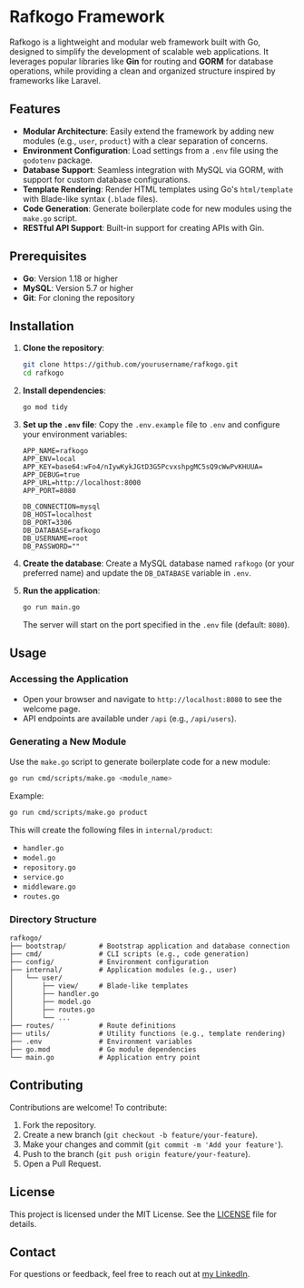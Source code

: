 
# Rafkogo Framework

Rafkogo is a lightweight and modular web framework built with Go, designed to simplify the development of scalable web applications. It leverages popular libraries like **Gin** for routing and **GORM** for database operations, while providing a clean and organized structure inspired by frameworks like Laravel.

## Features
- **Modular Architecture**: Easily extend the framework by adding new modules (e.g., `user`, `product`) with a clear separation of concerns.
- **Environment Configuration**: Load settings from a `.env` file using the `godotenv` package.
- **Database Support**: Seamless integration with MySQL via GORM, with support for custom database configurations.
- **Template Rendering**: Render HTML templates using Go's `html/template` with Blade-like syntax (`.blade` files).
- **Code Generation**: Generate boilerplate code for new modules using the `make.go` script.
- **RESTful API Support**: Built-in support for creating APIs with Gin.

## Prerequisites
- **Go**: Version 1.18 or higher
- **MySQL**: Version 5.7 or higher
- **Git**: For cloning the repository

## Installation
1. **Clone the repository**:
   ```bash
   git clone https://github.com/yourusername/rafkogo.git
   cd rafkogo
   ```

2. **Install dependencies**:
   ```bash
   go mod tidy
   ```

3. **Set up the `.env` file**:
   Copy the `.env.example` file to `.env` and configure your environment variables:
   ```env
   APP_NAME=rafkogo
   APP_ENV=local
   APP_KEY=base64:wFo4/nIywKykJGtD3G5PcvxshpgMC5sQ9cWwPvKHUUA=
   APP_DEBUG=true
   APP_URL=http://localhost:8000
   APP_PORT=8080

   DB_CONNECTION=mysql
   DB_HOST=localhost
   DB_PORT=3306
   DB_DATABASE=rafkogo
   DB_USERNAME=root
   DB_PASSWORD=""
   ```

4. **Create the database**:
   Create a MySQL database named `rafkogo` (or your preferred name) and update the `DB_DATABASE` variable in `.env`.

5. **Run the application**:
   ```bash
   go run main.go
   ```
   The server will start on the port specified in the `.env` file (default: `8080`).

## Usage
### Accessing the Application
- Open your browser and navigate to `http://localhost:8080` to see the welcome page.
- API endpoints are available under `/api` (e.g., `/api/users`).

### Generating a New Module
Use the `make.go` script to generate boilerplate code for a new module:
```bash
go run cmd/scripts/make.go <module_name>
```
Example:
```bash
go run cmd/scripts/make.go product
```
This will create the following files in `internal/product`:
- `handler.go`
- `model.go`
- `repository.go`
- `service.go`
- `middleware.go`
- `routes.go`

### Directory Structure
```
rafkogo/
├── bootstrap/        # Bootstrap application and database connection
├── cmd/              # CLI scripts (e.g., code generation)
├── config/           # Environment configuration
├── internal/         # Application modules (e.g., user)
│   └── user/
│       ├── view/     # Blade-like templates
│       ├── handler.go
│       ├── model.go
│       ├── routes.go
│       └── ...
├── routes/           # Route definitions
├── utils/            # Utility functions (e.g., template rendering)
├── .env              # Environment variables
├── go.mod            # Go module dependencies
└── main.go           # Application entry point
```

## Contributing
Contributions are welcome! To contribute:
1. Fork the repository.
2. Create a new branch (`git checkout -b feature/your-feature`).
3. Make your changes and commit (`git commit -m 'Add your feature'`).
4. Push to the branch (`git push origin feature/your-feature`).
5. Open a Pull Request.

## License
This project is licensed under the MIT License. See the [LICENSE](LICENSE) file for details.

## Contact
For questions or feedback, feel free to reach out at [my LinkedIn](https://www.linkedin.com/in/mohammadjavadazimi).
